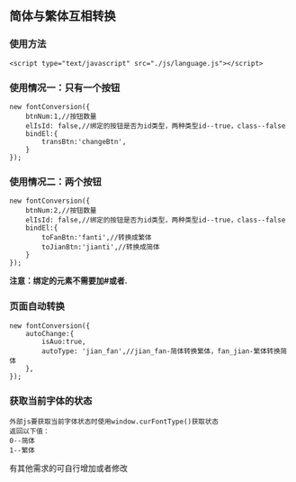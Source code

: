## 简体与繁体互相转换

### 使用方法

```
<script type="text/javascript" src="./js/language.js"></script>
```



### 使用情况一：只有一个按钮

```
new fontConversion({
    btnNum:1,//按钮数量
    elIsId: false,//绑定的按钮是否为id类型，两种类型id--true，class--false
    bindEl:{
        transBtn:'changeBtn',
    }
});
```

### 使用情况二：两个按钮

```
new fontConversion({
    btnNum:2,//按钮数量
    elIsId: false,//绑定的按钮是否为id类型，两种类型id--true，class--false
    bindEl:{
        toFanBtn:'fanti',//转换成繁体
        toJianBtn:'jianti',//转换成简体
    }
});
```

**注意：绑定的元素不需要加#或者.**



### 页面自动转换

```
new fontConversion({
    autoChange:{
		isAuo:true,
		autoType: 'jian_fan',//jian_fan-简体转换繁体，fan_jian-繁体转换简体
	},
});
```



### 获取当前字体的状态

```
外部js要获取当前字体状态时使用window.curFontType()获取状态
返回以下值：
0--简体
1--繁体
```

有其他需求的可自行增加或者修改
